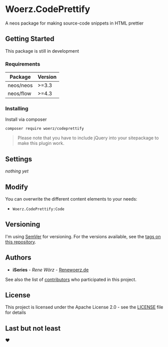 # Woerz.CodePrettify

A neos package for making source-code snippets in HTML prettier

## Getting Started

This package is still in development

### Requirements

Package | Version
--- | ---
neos/neos | \>=3.3
neos/flow | \>=4.3
### Installing

Install via composer

`composer require woerz/codeprettify`

> Please note that you have to include jQuery into your sitepackage to make this plugin work.

## Settings

*nothing yet*

## Modify

You can overwrite the different content elements to your needs:
* `Woerz.CodePrettify:Code`

## Versioning

I'm using [SemVer](http://semver.org/) for versioning. For the versions available, see the [tags on this repository](https://github.com/iseries/Woerz.CodePrettify/tags). 

## Authors

* **iSeries** - *Rene Wörz* - [Renewoerz.de](https://renewoerz.de)

See also the list of [contributors](https://github.com/iseries/Woerz.CodePrettify/contributors) who participated in this project.

## License

This project is licensed under the Apache License 2.0 - see the [LICENSE](LICENSE) file for details

## Last but not least

:heart:
